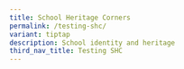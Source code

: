 ```yaml
---
title: School Heritage Corners
permalink: /testing-shc/
variant: tiptap
description: School identity and heritage
third_nav_title: Testing SHC
---
```

<p></p>